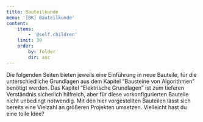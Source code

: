```yaml
---
title: Bauteilkunde
menu: '[BK] Bauteilkunde'
content:
    items:
        - '@self.children'
    limit: 30
    order:
        by: folder
        dir: asc
---
```


<style>
    body {
        --abk: 'BK';
    }
</style>

Die folgenden Seiten bieten jeweils eine Einführung in neue Bauteile, für die unterschiedliche Grundlagen aus dem Kapitel “Bausteine von Algorithmen” benötigt werden. Das Kapitel “Elektrische Grundlagen” ist zum tieferen Verständnis sicherlich hilfreich, aber für diese vorkonfigurierten Bauteile nicht unbedingt notwendig. Mit den hier vorgestellten Bauteilen lässt sich bereits eine Vielzahl an größeren Projekten umsetzen. Vielleicht hast du eine tolle Idee?


